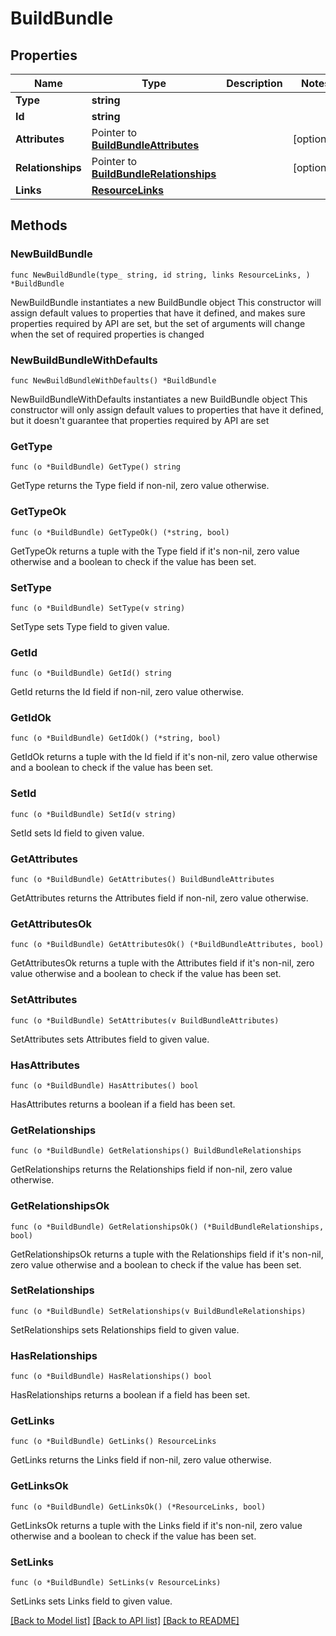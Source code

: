 # BuildBundle

## Properties

Name | Type | Description | Notes
------------ | ------------- | ------------- | -------------
**Type** | **string** |  | 
**Id** | **string** |  | 
**Attributes** | Pointer to [**BuildBundleAttributes**](BuildBundleAttributes.md) |  | [optional] 
**Relationships** | Pointer to [**BuildBundleRelationships**](BuildBundleRelationships.md) |  | [optional] 
**Links** | [**ResourceLinks**](ResourceLinks.md) |  | 

## Methods

### NewBuildBundle

`func NewBuildBundle(type_ string, id string, links ResourceLinks, ) *BuildBundle`

NewBuildBundle instantiates a new BuildBundle object
This constructor will assign default values to properties that have it defined,
and makes sure properties required by API are set, but the set of arguments
will change when the set of required properties is changed

### NewBuildBundleWithDefaults

`func NewBuildBundleWithDefaults() *BuildBundle`

NewBuildBundleWithDefaults instantiates a new BuildBundle object
This constructor will only assign default values to properties that have it defined,
but it doesn't guarantee that properties required by API are set

### GetType

`func (o *BuildBundle) GetType() string`

GetType returns the Type field if non-nil, zero value otherwise.

### GetTypeOk

`func (o *BuildBundle) GetTypeOk() (*string, bool)`

GetTypeOk returns a tuple with the Type field if it's non-nil, zero value otherwise
and a boolean to check if the value has been set.

### SetType

`func (o *BuildBundle) SetType(v string)`

SetType sets Type field to given value.


### GetId

`func (o *BuildBundle) GetId() string`

GetId returns the Id field if non-nil, zero value otherwise.

### GetIdOk

`func (o *BuildBundle) GetIdOk() (*string, bool)`

GetIdOk returns a tuple with the Id field if it's non-nil, zero value otherwise
and a boolean to check if the value has been set.

### SetId

`func (o *BuildBundle) SetId(v string)`

SetId sets Id field to given value.


### GetAttributes

`func (o *BuildBundle) GetAttributes() BuildBundleAttributes`

GetAttributes returns the Attributes field if non-nil, zero value otherwise.

### GetAttributesOk

`func (o *BuildBundle) GetAttributesOk() (*BuildBundleAttributes, bool)`

GetAttributesOk returns a tuple with the Attributes field if it's non-nil, zero value otherwise
and a boolean to check if the value has been set.

### SetAttributes

`func (o *BuildBundle) SetAttributes(v BuildBundleAttributes)`

SetAttributes sets Attributes field to given value.

### HasAttributes

`func (o *BuildBundle) HasAttributes() bool`

HasAttributes returns a boolean if a field has been set.

### GetRelationships

`func (o *BuildBundle) GetRelationships() BuildBundleRelationships`

GetRelationships returns the Relationships field if non-nil, zero value otherwise.

### GetRelationshipsOk

`func (o *BuildBundle) GetRelationshipsOk() (*BuildBundleRelationships, bool)`

GetRelationshipsOk returns a tuple with the Relationships field if it's non-nil, zero value otherwise
and a boolean to check if the value has been set.

### SetRelationships

`func (o *BuildBundle) SetRelationships(v BuildBundleRelationships)`

SetRelationships sets Relationships field to given value.

### HasRelationships

`func (o *BuildBundle) HasRelationships() bool`

HasRelationships returns a boolean if a field has been set.

### GetLinks

`func (o *BuildBundle) GetLinks() ResourceLinks`

GetLinks returns the Links field if non-nil, zero value otherwise.

### GetLinksOk

`func (o *BuildBundle) GetLinksOk() (*ResourceLinks, bool)`

GetLinksOk returns a tuple with the Links field if it's non-nil, zero value otherwise
and a boolean to check if the value has been set.

### SetLinks

`func (o *BuildBundle) SetLinks(v ResourceLinks)`

SetLinks sets Links field to given value.



[[Back to Model list]](../README.md#documentation-for-models) [[Back to API list]](../README.md#documentation-for-api-endpoints) [[Back to README]](../README.md)


